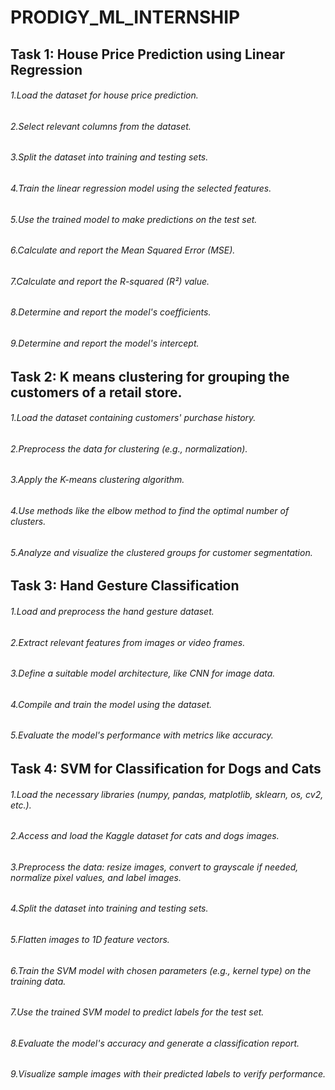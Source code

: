 # PRODIGY_ML_INTERNSHIP
## Task 1: House Price Prediction using Linear Regression
 ###### 1.Load the dataset for house price prediction.
 ###### 2.Select relevant columns from the dataset.
 ###### 3.Split the dataset into training and testing sets.
 ###### 4.Train the linear regression model using the selected features.
 ###### 5.Use the trained model to make predictions on the test set.
 ###### 6.Calculate and report the Mean Squared Error (MSE).
 ###### 7.Calculate and report the R-squared (R²) value.
 ###### 8.Determine and report the model's coefficients.
 ###### 9.Determine and report the model's intercept.
## Task 2: K means clustering for grouping the customers of a retail store.
 ###### 1.Load the dataset containing customers' purchase history.
 ###### 2.Preprocess the data for clustering (e.g., normalization).
 ###### 3.Apply the K-means clustering algorithm.
 ###### 4.Use methods like the elbow method to find the optimal number of clusters.
 ###### 5.Analyze and visualize the clustered groups for customer segmentation.
## Task 3: Hand Gesture Classification
 ###### 1.Load and preprocess the hand gesture dataset.
 ###### 2.Extract relevant features from images or video frames.
 ###### 3.Define a suitable model architecture, like CNN for image data.
 ###### 4.Compile and train the model using the dataset.
 ###### 5.Evaluate the model's performance with metrics like accuracy.
## Task 4: SVM for Classification for Dogs and Cats
 ###### 1.Load the necessary libraries (numpy, pandas, matplotlib, sklearn, os, cv2, etc.).
 ###### 2.Access and load the Kaggle dataset for cats and dogs images.
 ###### 3.Preprocess the data: resize images, convert to grayscale if needed, normalize pixel values, and label images.
 ###### 4.Split the dataset into training and testing sets.
 ###### 5.Flatten images to 1D feature vectors.
 ###### 6.Train the SVM model with chosen parameters (e.g., kernel type) on the training data.
 ###### 7.Use the trained SVM model to predict labels for the test set.
 ###### 8.Evaluate the model's accuracy and generate a classification report.
 ###### 9.Visualize sample images with their predicted labels to verify performance.

